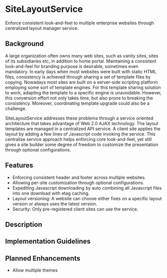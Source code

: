 SiteLayoutService
=================

Enforce consistent look-and-feel to multiple enterprise websites through centralized layout manager service.

## Background
A large organization often owns many web sites, such as vanity sites, sites of its  subsidiaries etc, in addition to home portal. Maintaining a consistent look-and-feel for branding purpose is desirable, sometimes even mandatory. In early days when most websites were built with static HTML files, consistency is achieved through sharing a set of template files by copying. Nowadays most sites are built on a server-side scripting platform employing some sort of template engines. For this template sharing solution to work, adapting the template to a specific engine is unavoidable. However, this conversion effort not only takes time, but also prone to breaking the consistency. Moreover, coordinating template upgrade could also be a challenge.

SiteLayoutService addresses these problems through a service oriented architecture that takes advantage of Web 2.0 AJAX technology. The layout templates are managed in a centralized API service. A client site applies the layout by adding a few lines of Javascript code invoking the service. This centralize service approach helps enforcing core look-and-feel, yet still gives a site builder some degree of freedom to customize the presentation through optional configurations.

## Features
* Enforcing consistent header and footer across multiple websites.
* Allowing per-site customization through optional configurations.
* Expediting Javascript downloading by auto combining all Javascript files into one download with etag caching.
* Layout versioning: A website can choose either fixes on a specific layout version or always uses the latest version.
* Security: Only pre-registered client sites can use the service. 

## Description

## Implementation Guidelines

## Planned Enhancements
* Allow multiple themes
